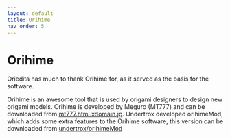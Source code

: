 ```yaml
---
layout: default
title: Orihime
nav_order: 5
---
```


# Orihime

Oriedita has much to thank Orihime for, as it served as the basis for the software.

Orihime is an awesome tool that is used by origami designers to design new origami models. Orihime is developed by Meguro (MT777) and can be downloaded from [mt777.html.xdomain.jp](http://mt777.html.xdomain.jp/). Undertrox developed orihimeMod, which adds some extra features to the Orihime software, this version can be downloaded from [undertrox/orihimeMod](https://github.com/undertrox/orihimeMod)
